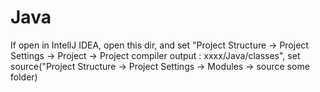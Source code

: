 # Java


If open in IntellJ IDEA, open this dir, and set "Project Structure -> Project Settings -> Project -> Project compiler output : xxxx/Java/classes",
set source("Project Structure -> Project Settings -> Modules -> source some folder)